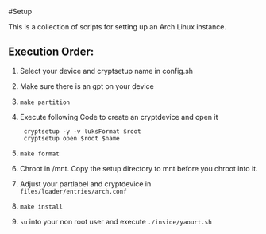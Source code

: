 #Setup

This is a collection of scripts for setting up an Arch Linux instance.

## Execution Order:

1. Select your device and cryptsetup name in config.sh
2. Make sure there is an gpt on your device
3. `make partition`
4. Execute following Code to create an cryptdevice and open it

        cryptsetup -y -v luksFormat $root
        cryptsetup open $root $name

5. `make format`
6. Chroot in /mnt. Copy the setup directory to mnt before you chroot into it.

7. Adjust your partlabel and cryptdevice in `files/loader/entries/arch.conf`
8. `make install`
9. `su` into your non root user and execute `./inside/yaourt.sh`
